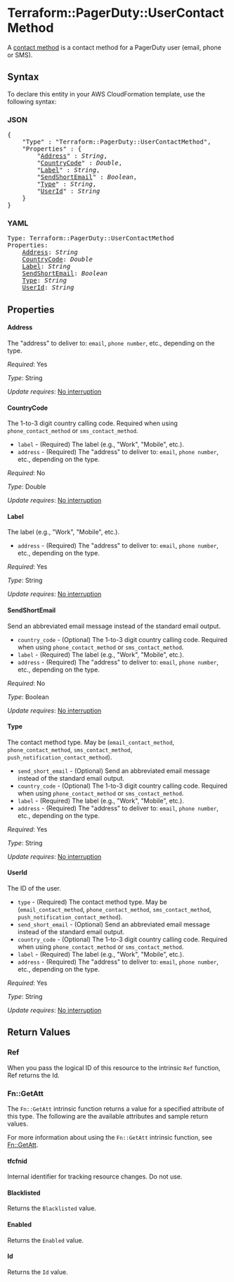 # Terraform::PagerDuty::UserContactMethod

A [contact method](https://v2.developer.pagerduty.com/v2/page/api-reference#!/Users/get_users_id_contact_methods) is a contact method for a PagerDuty user (email, phone or SMS).

## Syntax

To declare this entity in your AWS CloudFormation template, use the following syntax:

### JSON

<pre>
{
    "Type" : "Terraform::PagerDuty::UserContactMethod",
    "Properties" : {
        "<a href="#address" title="Address">Address</a>" : <i>String</i>,
        "<a href="#countrycode" title="CountryCode">CountryCode</a>" : <i>Double</i>,
        "<a href="#label" title="Label">Label</a>" : <i>String</i>,
        "<a href="#sendshortemail" title="SendShortEmail">SendShortEmail</a>" : <i>Boolean</i>,
        "<a href="#type" title="Type">Type</a>" : <i>String</i>,
        "<a href="#userid" title="UserId">UserId</a>" : <i>String</i>
    }
}
</pre>

### YAML

<pre>
Type: Terraform::PagerDuty::UserContactMethod
Properties:
    <a href="#address" title="Address">Address</a>: <i>String</i>
    <a href="#countrycode" title="CountryCode">CountryCode</a>: <i>Double</i>
    <a href="#label" title="Label">Label</a>: <i>String</i>
    <a href="#sendshortemail" title="SendShortEmail">SendShortEmail</a>: <i>Boolean</i>
    <a href="#type" title="Type">Type</a>: <i>String</i>
    <a href="#userid" title="UserId">UserId</a>: <i>String</i>
</pre>

## Properties

#### Address

The "address" to deliver to: `email`, `phone number`, etc., depending on the type.

_Required_: Yes

_Type_: String

_Update requires_: [No interruption](https://docs.aws.amazon.com/AWSCloudFormation/latest/UserGuide/using-cfn-updating-stacks-update-behaviors.html#update-no-interrupt)

#### CountryCode

The 1-to-3 digit country calling code. Required when using `phone_contact_method` or `sms_contact_method`.
* `label` - (Required) The label (e.g., "Work", "Mobile", etc.).
* `address` - (Required) The "address" to deliver to: `email`, `phone number`, etc., depending on the type.

_Required_: No

_Type_: Double

_Update requires_: [No interruption](https://docs.aws.amazon.com/AWSCloudFormation/latest/UserGuide/using-cfn-updating-stacks-update-behaviors.html#update-no-interrupt)

#### Label

The label (e.g., "Work", "Mobile", etc.).
* `address` - (Required) The "address" to deliver to: `email`, `phone number`, etc., depending on the type.

_Required_: Yes

_Type_: String

_Update requires_: [No interruption](https://docs.aws.amazon.com/AWSCloudFormation/latest/UserGuide/using-cfn-updating-stacks-update-behaviors.html#update-no-interrupt)

#### SendShortEmail

Send an abbreviated email message instead of the standard email output.
* `country_code` - (Optional) The 1-to-3 digit country calling code. Required when using `phone_contact_method` or `sms_contact_method`.
* `label` - (Required) The label (e.g., "Work", "Mobile", etc.).
* `address` - (Required) The "address" to deliver to: `email`, `phone number`, etc., depending on the type.

_Required_: No

_Type_: Boolean

_Update requires_: [No interruption](https://docs.aws.amazon.com/AWSCloudFormation/latest/UserGuide/using-cfn-updating-stacks-update-behaviors.html#update-no-interrupt)

#### Type

The contact method type. May be (`email_contact_method`, `phone_contact_method`, `sms_contact_method`, `push_notification_contact_method`).
* `send_short_email` - (Optional) Send an abbreviated email message instead of the standard email output.
* `country_code` - (Optional) The 1-to-3 digit country calling code. Required when using `phone_contact_method` or `sms_contact_method`.
* `label` - (Required) The label (e.g., "Work", "Mobile", etc.).
* `address` - (Required) The "address" to deliver to: `email`, `phone number`, etc., depending on the type.

_Required_: Yes

_Type_: String

_Update requires_: [No interruption](https://docs.aws.amazon.com/AWSCloudFormation/latest/UserGuide/using-cfn-updating-stacks-update-behaviors.html#update-no-interrupt)

#### UserId

The ID of the user.
* `type` - (Required) The contact method type. May be (`email_contact_method`, `phone_contact_method`, `sms_contact_method`, `push_notification_contact_method`).
* `send_short_email` - (Optional) Send an abbreviated email message instead of the standard email output.
* `country_code` - (Optional) The 1-to-3 digit country calling code. Required when using `phone_contact_method` or `sms_contact_method`.
* `label` - (Required) The label (e.g., "Work", "Mobile", etc.).
* `address` - (Required) The "address" to deliver to: `email`, `phone number`, etc., depending on the type.

_Required_: Yes

_Type_: String

_Update requires_: [No interruption](https://docs.aws.amazon.com/AWSCloudFormation/latest/UserGuide/using-cfn-updating-stacks-update-behaviors.html#update-no-interrupt)

## Return Values

### Ref

When you pass the logical ID of this resource to the intrinsic `Ref` function, Ref returns the Id.

### Fn::GetAtt

The `Fn::GetAtt` intrinsic function returns a value for a specified attribute of this type. The following are the available attributes and sample return values.

For more information about using the `Fn::GetAtt` intrinsic function, see [Fn::GetAtt](https://docs.aws.amazon.com/AWSCloudFormation/latest/UserGuide/intrinsic-function-reference-getatt.html).

#### tfcfnid

Internal identifier for tracking resource changes. Do not use.

#### Blacklisted

Returns the <code>Blacklisted</code> value.

#### Enabled

Returns the <code>Enabled</code> value.

#### Id

Returns the <code>Id</code> value.


